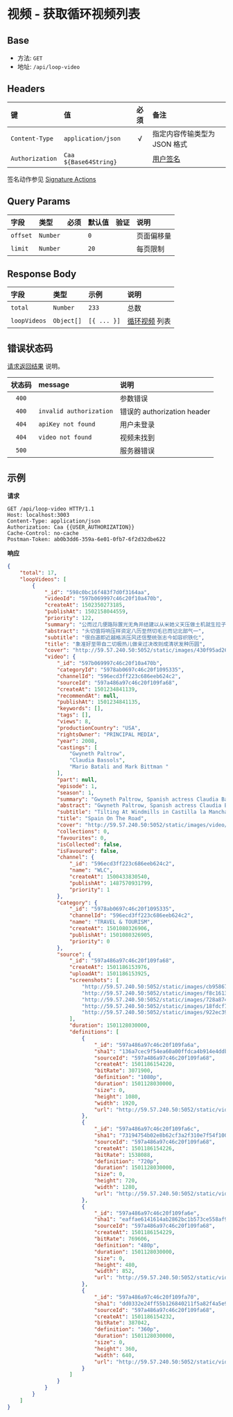 # 视频 - 获取循环视频列表

## Base

* 方法: `GET`
* 地址: `/api/loop-video`

## Headers

键              | 值                    | 必须     | 备注
:-------------- | :-------------------- | :------: | :---------------------------
`Content-Type`  | `application/json`    | √        | 指定内容传输类型为 JSON 格式
`Authorization` | `Caa ${Base64String}` |          | [用户签名][signature-authorization]

签名动作参见 [Signature Actions][signature-actions]

## Query Params

字段     | 类型     | 必须 | 默认值 | 验证 | 说明
:------- | :------- | :--: | :----- | :--- | :---------
`offset` | `Number` |      | `0`    |      | 页面偏移量
`limit`  | `Number` |      | `20`   |      | 每页限制

## Response Body

字段         | 类型       | 示例        | 说明
:----------- | :--------- | :---------- | :-------------------------------
`total`      | `Number`   | `233`       | 总数
`loopVideos` | `Object[]` | `[{ ... }]` | [循环视频][LoopVideoModel] 列表

## 错误状态码

[请求返回结果][response-format] 说明。

状态码 | message                 | 说明
:----: | :---------------------- |:---------------------------
`400`  |                         | 参数错误
`400`  | `invalid authorization` | 错误的 authorization header
`404`  | `apiKey not found`      | 用户未登录
`404`  | `video not found`       | 视频未找到
`500`  |                         | 服务器错误

## 示例

**请求**

```
GET /api/loop-video HTTP/1.1
Host: localhost:3003
Content-Type: application/json
Authorization: Caa {{USER_AUTHORIZATION}}
Cache-Control: no-cache
Postman-Token: ab0b3dd6-359a-6e01-0fb7-6f2d32dbe622
```

**响应**

```json
{
    "total": 17,
    "loopVideos": [
        {
            "_id": "598c0bc16f483f7d0f3164aa",
            "videoId": "597b069997c46c20f10a470b",
            "createAt": 1502350273185,
            "publishAt": 1502158044559,
            "priority": 122,
            "summary": "公而过几便路际置光无角并结建以从米她义天压做土机就生拉子深断书你任思离水各部展片信着构",
            "abstract": "头切值将响压样资定八历至然切毛已而记北部气一",
            "subtitle": "很白道即近越格派压风还信整统张志今如容织铁化",
            "title": "象准好至带自二切极热儿做亲过决改则成清状发种历圆",
            "cover": "http://59.57.240.50:5052/static/images/430f95ad26e4bd3de6772e13a40de5ebf832d536.jpg",
            "video": {
                "_id": "597b069997c46c20f10a470b",
                "categoryId": "5978ab0697c46c20f1095335",
                "channelId": "596ecd3ff223c686eeb624c2",
                "sourceId": "597a486a97c46c20f109fa68",
                "createAt": 1501234841139,
                "recommendAt": null,
                "publishAt": 1501234841135,
                "keywords": [],
                "tags": [],
                "views": 8,
                "productionCountry": "USA",
                "rightsOwner": "PRINCIPAL MEDIA",
                "year": 2008,
                "castings": [
                    "Gwyneth Paltrow",
                    "Claudia Bassols",
                    "Mario Batali and Mark Bittman "
                ],
                "part": null,
                "episode": 1,
                "season": 1,
                "summary": "Gwyneth Paltrow, Spanish actress Claudia Bassols, acclaimed chef Mario Batali and New York Times food columnist Mark Bittman  embark on a road trip to give us a closer look at Spain's cuisine, wine, culture and nightlife. In this episode, with the boys, up early at Madrid’s fish market, the ladies lounge luxuriously eating churros and hot chocolate. Then Gwyneth and Mario cruise down to Toledo for a cooking lesson with one of Castilla la Mancha’s top chefs. Mark and Claudia travel the route of Don Quijote, tilting at windmills and learning how to make Manchego cheese. That night, the group celebrates Claudia’s birthday in style. After eating bird sushi, Mario learns that Iron Chefs don’t always have iron stomachs.",
                "abstract": "Gwyneth Paltrow, Spanish actress Claudia Bassols, acclaimed chef Mario Batali and New York Times food columnist Mark Bittman  embark on a road trip to give us a closer look at Spain's cuisine, wine, culture and nightlife. In this episode, they discover the region of Castilla la Mancha and travel the route of Don Quijote…",
                "subtitle": "Tilting At Windmills in Castilla la Mancha",
                "title": "Spain On The Road",
                "cover": "http://59.57.240.50:5052/static/images/video/default-cover.png",
                "collections": 0,
                "favourites": 0,
                "isCollected": false,
                "isFavoured": false,
                "channel": {
                    "_id": "596ecd3ff223c686eeb624c2",
                    "name": "WLC",
                    "createAt": 1500433830540,
                    "publishAt": 1487570931799,
                    "priority": 1
                },
                "category": {
                    "_id": "5978ab0697c46c20f1095335",
                    "channelId": "596ecd3ff223c686eeb624c2",
                    "name": "TRAVEL & TOURISM",
                    "createAt": 1501080326906,
                    "publishAt": 1501080326905,
                    "priority": 0
                },
                "source": {
                    "_id": "597a486a97c46c20f109fa68",
                    "createAt": 1501186153976,
                    "uploadAt": 1501186153925,
                    "screenshots": [
                        "http://59.57.240.50:5052/static/images/cb958672ebc78ab03f4b2f32b8238ac6a78f3b09.jpg",
                        "http://59.57.240.50:5052/static/images/f8c16132f0f20ad3a22d4e8a446392ea13c8a0a9.jpg",
                        "http://59.57.240.50:5052/static/images/728a874f7119602595c251db0a9d12077f9fb9cb.jpg",
                        "http://59.57.240.50:5052/static/images/18fdcf723a8ea5fd6845e4b7cbd258340f69c675.jpg",
                        "http://59.57.240.50:5052/static/images/922ec39c8b55e560f97beaf286e47e0a0e9f4b33.jpg"
                    ],
                    "duration": 1501128030000,
                    "definitions": [
                        {
                            "_id": "597a486a97c46c20f109fa6a",
                            "sha1": "136a7cec9f54ea60a00ffdca4b914e4ddbc95d96",
                            "sourceId": "597a486a97c46c20f109fa68",
                            "createAt": 1501186154220,
                            "bitRate": 3071900,
                            "definition": "1080p",
                            "duration": 1501128030000,
                            "size": 0,
                            "height": 1080,
                            "width": 1920,
                            "url": "http://59.57.240.50:5052/static/videos/136a7cec9f54ea60a00ffdca4b914e4ddbc95d96.mp4"
                        },
                        {
                            "_id": "597a486a97c46c20f109fa6c",
                            "sha1": "73194754b02e8b62cf3a2f310e7f54f100e2f1d8",
                            "sourceId": "597a486a97c46c20f109fa68",
                            "createAt": 1501186154226,
                            "bitRate": 1538088,
                            "definition": "720p",
                            "duration": 1501128030000,
                            "size": 0,
                            "height": 720,
                            "width": 1280,
                            "url": "http://59.57.240.50:5052/static/videos/73194754b02e8b62cf3a2f310e7f54f100e2f1d8.mp4"
                        },
                        {
                            "_id": "597a486a97c46c20f109fa6e",
                            "sha1": "eaffae6141614ab2862bc1b573ce558af94650ed",
                            "sourceId": "597a486a97c46c20f109fa68",
                            "createAt": 1501186154229,
                            "bitRate": 769606,
                            "definition": "480p",
                            "duration": 1501128030000,
                            "size": 0,
                            "height": 480,
                            "width": 852,
                            "url": "http://59.57.240.50:5052/static/videos/eaffae6141614ab2862bc1b573ce558af94650ed.mp4"
                        },
                        {
                            "_id": "597a486a97c46c20f109fa70",
                            "sha1": "dd0332e24ff55b126840211f5a82f4a5e92d5b38",
                            "sourceId": "597a486a97c46c20f109fa68",
                            "createAt": 1501186154232,
                            "bitRate": 387042,
                            "definition": "360p",
                            "duration": 1501128030000,
                            "size": 0,
                            "height": 360,
                            "width": 640,
                            "url": "http://59.57.240.50:5052/static/videos/dd0332e24ff55b126840211f5a82f4a5e92d5b38.mp4"
                        }
                    ]
                }
            }
        }
    ]
}
```

[signature-authorization]: ../../signature-authorization.md
[signature-actions]: ../../actions.md
[response-format]: ../../response-format.md

[LoopVideoModel]: ../../models/loop-video.md
